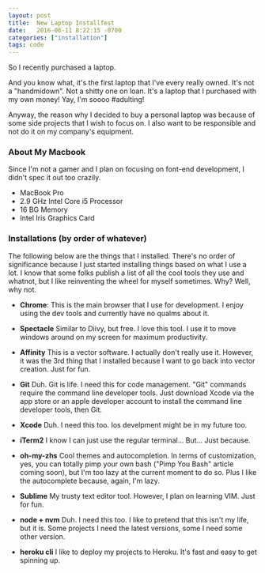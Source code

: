 ```yaml
---
layout: post
title:  New Laptop Installfest
date:   2016-06-11 8:22:15 -0700
categories: ["installation"]
tags: code
---
```


So I recently purchased a laptop.

And you know what, it's the first laptop that I've every really owned. It's not a "handmidown". Not a shitty one on loan. It's a laptop that I purchased with my own money! Yay, I'm soooo #adulting!

Anyway, the reason why I decided to buy  a personal laptop was because of some side projects that I wish to focus on. I also want to be responsible and not do it on my company's equipment.

### About My Macbook
Since I'm not a gamer and I plan on focusing on font-end development, I didn't spec it out too crazily.

- MacBook Pro
- 2.9 GHz Intel Core i5 Processor
- 16 BG Memory
- Intel Iris Graphics Card

### Installations (by order of whatever)
The following below are the things that I installed. There's no order of significance because I just started installing things based on what I use a lot. I know that some folks publish a list of all the cool tools they use and whatnot, but I like reinventing the wheel for myself sometimes. Why? Well, why not.

- **Chrome**:
	This is the main browser that I use for development. I enjoy using the dev tools and currently have no qualms about it.

- **Spectacle**
	Similar to Diivy, but free. I love this tool. I use it to move windows around on my screen for maximum productivity.

- **Affinity**
	This is a vector software. I actually don't really use it. However, it was the 3rd thing that I installed because I want to go back into vector creation. Just for fun.

- **Git**
	Duh. Git is life. I need this for code management. "Git" commands require the command line developer tools. Just download Xcode via the app store or an apple developer account to install the command line developer tools, then Git.

- **Xcode**
	Duh. I need this too. Ios develpment might be in my future too.

- **iTerm2**
	I know I can just use the regular terminal... But... Just because.

- **oh-my-zhs**
	Cool themes and autocompletion. In terms of customization, yes, you can totally pimp your own bash ("Pimp You Bash" article coming soon), but I'm too lazy at the current moment to do so. Plus I like the autocomplete because, again, I'm lazy.

- **Sublime**
	My trusty text editor tool. However, I plan on learning VIM. Just for fun.

- **node + nvm**
	Duh. I need this too. I like to pretend that this isn't my life, but it is. Some projects I need the latest versions, some I need some other version.

- **heroku cli**
	I like to deploy my projects to Heroku. It's fast and easy to get spinning up.

